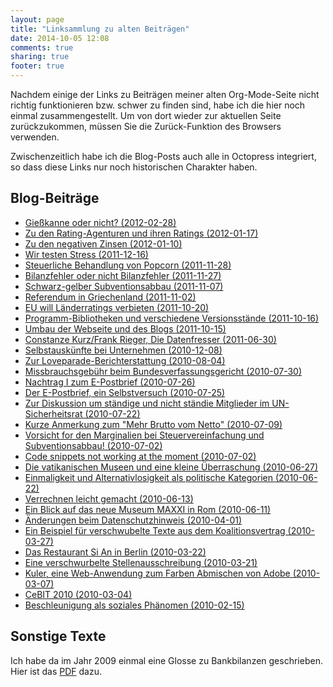 ```yaml
---
layout: page
title: "Linksammlung zu alten Beiträgen"
date: 2014-10-05 12:08
comments: true
sharing: true
footer: true
---
```


Nachdem einige der Links zu Beiträgen meiner alten Org-Mode-Seite
nicht richtig funktionieren bzw. schwer zu finden sind, habe ich die
hier noch einmal zusammengestellt. Um von dort wieder zur aktuellen
Seite zurückzukommen, müssen Sie die Zurück-Funktion des Browsers
verwenden.

Zwischenzeitlich habe ich die Blog-Posts auch alle in Octopress
integriert, so dass diese Links nur noch historischen Charakter
haben. 

## Blog-Beiträge

* [Gießkanne oder nicht? (2012-02-28)](http://archive.dbrunner.de/blog/2012/02/28/giekanne-oder-nicht.html)
* [Zu den Rating-Agenturen und ihren Ratings (2012-01-17)](http://archive.dbrunner.de/blog/2012/01/17/zu-den-rating-agenturen-und-ihren-ratings.html)
* [Zu den negativen Zinsen (2012-01-10)](http://archive.dbrunner.de/blog/2012/01/10/zu-den-negativen-zinsen.html)
* [Wir testen Stress (2011-12-16)](http://archive.dbrunner.de/blog/2011/12/16/wir-testen-stress.html)
* [Steuerliche Behandlung von Popcorn (2011-11-28)](http://archive.dbrunner.de/blog/2011/11/28/steuerliche-behandlung-von-popcorn.html)
* [Bilanzfehler oder nicht Bilanzfehler (2011-11-27)](http://archive.dbrunner.de/blog/2011/11/27/bilanzfehler-oder-nicht-bilanzfehler.html)
* [Schwarz-gelber Subventionsabbau (2011-11-07)](http://archive.dbrunner.de/blog/2011/11/07/schwarz-gelber-subventionsabbau.html)
* [Referendum in Griechenland (2011-11-02)](http://archive.dbrunner.de/blog/2011/11/02/referendum-in-griechenland.html)
* [EU will Länderratings verbieten (2011-10-20)](http://archive.dbrunner.de/blog/2011/10/20/eu-will-lnderrtings-verbieten.html)
* [Programm-Bibliotheken und verschiedene Versionsstände (2011-10-16)](http://archive.dbrunner.de/blog/2011/10/16/programm-bibliotheken-und-verschiedene-versionsstnde.html)
* [Umbau der Webseite und des Blogs (2011-10-15)](http://archive.dbrunner.de/blog/2011/10/15/umbau-der-webseite-und-des-blogs.html) 
* [Constanze Kurz/Frank Rieger, Die Datenfresser (2011-06-30)](http://archive.dbrunner.de/blog/2011/06/30/constanze-kurzfrank-rieger-die-datenfresser.html)
* [Selbstauskünfte bei Unternehmen (2010-12-08)](http://archive.dbrunner.de/blog/2010/12/08/selbstausknfte-bei-unternehmen.html) 
* [Zur Loveparade-Berichterstattung (2010-08-04)](http://archive.dbrunner.de/blog/2010/08/04/zur-loveparade-berichterstattung.html)
* [Missbrauchsgebühr beim Bundesverfassungsgericht (2010-07-30)](http://archive.dbrunner.de/blog/2010/07/30/missbrauchsgebhr-beim-bundesverfassungsgericht.html)
* [Nachtrag I zum E-Postbrief (2010-07-26)](http://archive.dbrunner.de/blog/2010/07/26/nachtrag-i-zum-e-postbrief.html)
* [Der E-Postbrief, ein Selbstversuch (2010-07-25)](http://archive.dbrunner.de/blog/2010/07/25/der-e-postbrief-ein-selbstversuch.html)
* [Zur Diskussion um ständige und nicht ständie Mitglieder im UN-Sicherheitsrat (2010-07-22)](http://archive.dbrunner.de/blog/2010/07/22/zur-diskussion-um-stndige-und-nicht-stndige-mitglieder-im-un-sicherheitsrat.html)
* [Kurze Anmerkung zum "Mehr Brutto vom Netto" (2010-07-09)](http://archive.dbrunner.de/blog/2010/07/09/kurze-anmerkung-zum-mehr-brutto-vom-netto.html)
* [Vorsicht for den Marginalien bei Steuervereinfachung und Subventionsabbau! (2010-07-02)](http://archive.dbrunner.de/blog/2010/07/02/vorsicht-vor-den-marginalien-bei-steuervereinfachung-und-subventionsabbau.html)
* [Code snippets not working at the moment (2010-07-02)](http://archive.dbrunner.de/blog/2010/07/02/code-snippets-not-working-at-the-moment.html)
* [Die vatikanischen Museen und eine kleine Überraschung (2010-06-27)](http://archive.dbrunner.de/blog/2010/06/27/die-vatikanischen-museen-und-eine-kleine-berraschung.html)
* [Einmaligkeit und Alternativlosigkeit als politische Kategorien (2010-06-22)](http://archive.dbrunner.de/blog/2010/06/22/einmaligkeit-und-alternativlosigkeit-als-politische-kategorien.html)
* [Verrechnen leicht gemacht (2010-06-13)](http://archive.dbrunner.de/blog/2010/06/13/verrechnen-leicht-gemacht.html)
* [Ein Blick auf das neue Museum MAXXI in Rom (2010-06-11)](http://archive.dbrunner.de/blog/2010/06/11/ein-blick-auf-das-neue-mueseum-maxxi-in-rom.html)
* [Änderungen beim Datenschutzhinweis (2010-04-01)](http://archive.dbrunner.de/blog/2010/04/01/nderungen-beim-datenschutzhinweis.html)
* [Ein Beispiel für verschwubelte Texte aus dem Koalitionsvertrag (2010-03-27)](http://archive.dbrunner.de/blog/2010/03/27/ein-beispiel-fr-verschwurbelte-texte-aus-dem-koalitionsvertrag.html)
* [Das Restaurant Si An in Berlin (2010-03-22)](http://archive.dbrunner.de/blog/2010/03/22/das-restaurant-si-an-in-berlin.html)
* [Eine verschwurbelte Stellenausschreibung (2010-03-21)](http://archive.dbrunner.de/blog/2010/03/21/eine-verschwurbelte-stellenausschreibung.html)
* [Kuler, eine Web-Anwendung zum Farben Abmischen von Adobe (2010-03-07)](http://archive.dbrunner.de/blog/2010/03/07/kuler-eine-web-anwendung-zum-farben-abmischen-von-adobe.html)
* [CeBIT 2010 (2010-03-04)](http://archive.dbrunner.de/blog/2010/03/04/cebit-.html)
* [Beschleunigung als soziales Phänomen (2010-02-15)](http://archive.dbrunner.de/blog/2010/02/15/beschleunigung-als-soziales-phnomen.html)

## Sonstige Texte

Ich habe da im Jahr 2009 einmal eine Glosse zu Bankbilanzen
geschrieben. Hier ist das
[PDF](http://archive.dbrunner.de/pub/bankbilanz.pdf) dazu.
